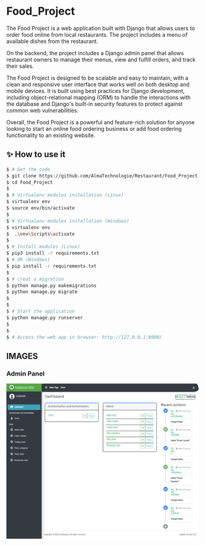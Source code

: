 # Food_Project

The Food Project is a web application built with Django that allows users to order food online from local restaurants. The project includes a menu of available dishes from the restaurant.

On the backend, the project includes a Django admin panel that allows restaurant owners to manage their menus, view and fulfill orders, and track their sales.

The Food Project is designed to be scalable and easy to maintain, with a clean and responsive user interface that works well on both desktop and mobile devices. It is built using best practices for Django development, including object-relational mapping (ORM) to handle the interactions with the database and Django's built-in security features to protect against common web vulnerabilities.

Overall, the Food Project is a powerful and feature-rich solution for anyone looking to start an online food ordering business or add food ordering functionality to an existing website.






## ✨ How to use it

```bash
$ # Get the code
$ git clone https://github.com/AlmaTechnologie/Restaurant/Food_Project.git
$ cd Food_Project
$
$ # Virtualenv modules installation (Linux)
$ virtualenv env
$ source env/bin/activate
$
$ # Virtualenv modules installation (Windows)
$ virtualenv env
$  .\env\Scripts\activate
$
$ # Install modules (Linux)
$ pip3 install -r requirements.txt
$ # OR (Windows)
$ pip install -r requirements.txt
$
$ # creat a migration
$ python manage.py makemigrations
$ python manage.py migrate
$
$
$ # Start the application
$ python manage.py runserver 
$
$
$ # Access the web app in browser: http://127.0.0.1:8000/
```


## IMAGES

### Admin Panel
<center>
  <img src="IMG_git/Admin.png"/>
  <br>
</center>


